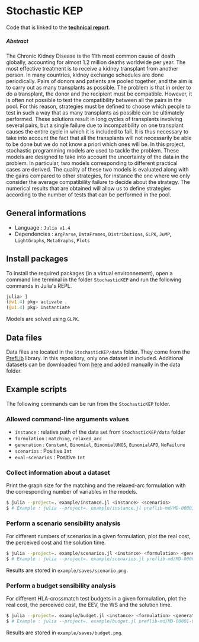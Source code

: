 # Stochastic KEP

Code that is linked to the **[technical report](StochasticKEP.pdf)**.

##### Abstract 
The Chronic Kidney Disease is the 11th most common cause of death globally, accounting for almost 1.2 million deaths worldwide per year. The most effective treatment is to receive a kidney transplant from another person. In many countries, kidney exchange schedules are done periodically. Pairs of donors and patients are pooled together, and the aim is to carry out as many transplants as possible. The problem is that in order to do a transplant, the donor and the recipient must be compatible. However, it is often not possible to test the compatibility between all the pairs in the pool. For this reason, strategies must be defined to choose which people to test in such a way that as many transplants as possible can be ultimately performed. These solutions result in long cycles of transplants involving several pairs, but a single failure due to incompatibility on one transplant causes the entire cycle in which it is included to fail. It is thus necessary to take into account the fact that all the transplants will not necessarily be able to be done but we do not know a priori which ones will be. In this project, stochastic programming models are used to tackle the problem. These models are designed to take into account the uncertainty of the data in the problem. In particular, two models corresponding to different practical cases are derived. The quality of these two models is evaluated along with the gains compared to other strategies, for instance the one where we only consider the average compatibility failure to decide about the strategy. The numerical results that are obtained will allow us to define strategies according to the number of tests that can be performed in the pool.

## General informations

* Language : `Julia v1.4`
* Dependencies : `ArgParse`, `DataFrames`, `Distributions`, `GLPK`, `JuMP`, `LightGraphs`, `MetaGraphs`, `Plots`

## Install packages

To install the required packages (in a virtual environnement), open a command line terminal in the folder `StochasticKEP` and run the following commands in Julia's REPL.
```julia
julia> ]
(@v1.4) pkg> activate .
(@v1.4) pkg> instantiate
```
Models are solved using `GLPK`.

## Data files

Data files are located in the `StochasticKEP/data` folder. They come from the [PrefLib](https://www.preflib.org) library. In this repository, only one dataset in included. Additional datasets can be downloaded from [here](https://www.preflib.org/data/matching/kidney/) and added manually in the data folder.

## Example scripts

The following commands can be run from the `StochasticKEP` folder.

### Allowed command-line arguments values

* `instance` : relative path of the data set from `StochasticKEP/data` folder
* `formulation` : `matching`, `relaxed_arc`
* `generation` : `Constant`, `Binomial`, `BinomialUNOS`, `BinomialAPD`, `NoFailure`
* `scenarios` : Positive `Int`
* `eval-scenarios` : Positive `Int`

### Collect information about a dataset
Print the graph size for the matching and the relaxed-arc formulation with the corresponding number of variables in the models.
```bash
$ julia --project=. example/instance.jl <instance> <scenarios>
$ # Example : julia --project=. example/instance.jl preflib-md/MD-00001-00000001 100
```

### Perform a scenario sensibility analysis
For different numbers of scenarios in a given formulation, plot the real cost, the perceived cost and the solution time.
```bash
$ julia --project=. example/scenarios.jl <instance> <formulation> <generation> <budget> <min-scenario> <max-scenario> <step-scenario> <eval-scenarios> <repeats> [<maxtime>]
$ # Example : julia --project=. example/scenarios.jl preflib-md/MD-00001-00000001 matching BinomialUNOS 4 1 10 2 100 3 60
```
Results are stored in `example/saves/scenario.png`.

### Perform a budget sensibility analysis
For different HLA-crossmatch test budgets in a given formulation, plot the real cost, the perceived cost, the EEV, the WS and the solution time.
```bash
$ julia --project=. example/budget.jl <instance> <formulation> <generation> <min-budget> <max-budget> <step-budget> <scenarios> <eval-scenarios> [<maxtime>]
$ # Example : julia --project=. example/budget.jl preflib-md/MD-00001-00000001 matching BinomialUNOS 1 10 2 10 100 60
```
Results are stored in `example/saves/budget.png`.
